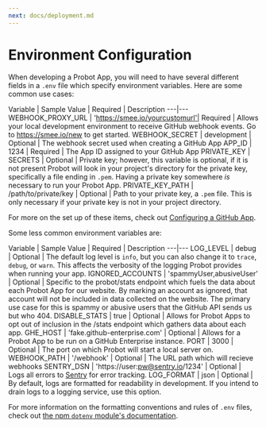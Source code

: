 ```yaml
---
next: docs/deployment.md
---
```


# Environment Configuration

When developing a Probot App, you will need to have several different fields in a `.env` file which specify environment variables. Here are some common use cases:

Variable | Sample Value | Required | Description
---|---
WEBHOOK_PROXY_URL | 'https://smee.io/yourcustomurl'| Required | Allows your local development environment to receive GitHub webhook events. Go to https://smee.io/new to get started.
WEBHOOK_SECRET | development | Optional | The webhook secret used when creating a GitHub App
APP_ID | 1234 | Required | The App ID assigned to your GitHub App
PRIVATE_KEY | SECRETS | Optional | Private key; however, this variable is optional, if it is not present Probot will look in your project's directory for the private key, specifically a file ending in `.pem`. Having a private key somewhere _is_ necessary to run your Probot App.
PRIVATE_KEY_PATH | /path/to/private/key | Optional | Path to your private key, a `.pem` file. This is only necessary if your private key is not in your project directory.

For more on the set up of these items, check out [Configuring a GitHub App](https://probot.github.io/docs/development/#configuring-a-github-app).

Some less common environment variables are:

Variable | Sample Value | Required | Description
---|---
LOG_LEVEL | debug | Optional | The default log level is `info`, but you can also change it to `trace`, `debug`, or `warn`. This affects the verbosity of the logging Probot provides when running your app.
IGNORED_ACCOUNTS | 'spammyUser,abusiveUser' | Optional | Specific to the probot/stats endpoint which fuels the data about each Probot App for our website. By marking an account as ignored, that account will not be included in data collected on the website. The primary use case for this is spammy or abusive users that the GitHub API sends us but who 404.
DISABLE_STATS | true | Optional | Allows for Probot Apps to opt out of inclusion in the /stats endpoint which gathers data about each app.
GHE_HOST | 'fake.github-enterprise.com' | Optional | Allows for a Probot App to be run on a GitHub Enterprise instance.
PORT | 3000 | Optional | The port on which Probot will start a local server on.
WEBHOOK_PATH | '/webhook' | Optional | The URL path which will recieve webhooks
SENTRY_DSN | 'https://user:pw@sentry.io/1234' | Optional | Logs all errors to [Sentry](https://sentry.io/) for error tracking.
LOG_FORMAT | json |  Optional | By default, logs are formatted for readability in development. If you intend to drain logs to a logging service, use this option.


For more information on the formatting conventions and rules of `.env` files, check out [the npm `dotenv` module's documentation](https://www.npmjs.com/package/dotenv#rules).